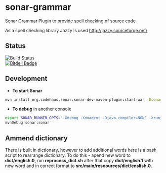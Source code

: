 sonar-grammar 
=============

Sonar Grammar Plugin to provide spell checking of source code. 

As a spell checking library Jazzy is used http://jazzy.sourceforge.net/

Status
------

[![Build Status](https://travis-ci.org/webdizz/sonar-grammar.png?branch=master)](https://travis-ci.org/webdizz/sonar-grammar)  
[![Bitdeli Badge](https://d2weczhvl823v0.cloudfront.net/webdizz/sonar-grammar/trend.png)](https://bitdeli.com/free "Bitdeli Badge")

Development
-----------

* **To start Sonar**

```bash
mvn install org.codehaus.sonar:sonar-dev-maven-plugin:start-war -Dsonar.runtimeVersion=3.7.3 -Djava.io.tmpdir=/tmp
```
* **To debug** in another console

```bash
export SONAR_RUNNER_OPTS="-Xdebug -Xnoagent -Djava.compiler=NONE -Xrunjdwp:transport=dt_socket,server=y,suspend=y,address=8000"
mvnDebug sonar:sonar
```

Ammend dictionary
-----------

There is built in dictionary, however to add additional words here is a bash script to rearrange dictionary.
To do this - apend new word to **dict/english.0**, run **reprocess_dict.sh** after that copy **dict/english.1** with new word and in correct format to **src/main/resoources/dict/enslish.0**.



